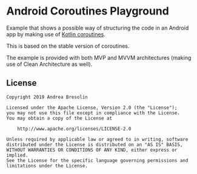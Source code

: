 # Android Coroutines Playground

Example that shows a possible way of structuring the code in an Android app by making use of [Kotlin coroutines](https://kotlinlang.org/docs/reference/coroutines.html).

This is based on the stable version of coroutines.

The example is provided with both MVP and MVVM architectures (making use of Clean Architecture as well).

## License

```
Copyright 2019 Andrea Bresolin

Licensed under the Apache License, Version 2.0 (the "License");
you may not use this file except in compliance with the License.
You may obtain a copy of the License at

    http://www.apache.org/licenses/LICENSE-2.0

Unless required by applicable law or agreed to in writing, software
distributed under the License is distributed on an "AS IS" BASIS,
WITHOUT WARRANTIES OR CONDITIONS OF ANY KIND, either express or implied.
See the License for the specific language governing permissions and
limitations under the License.
```